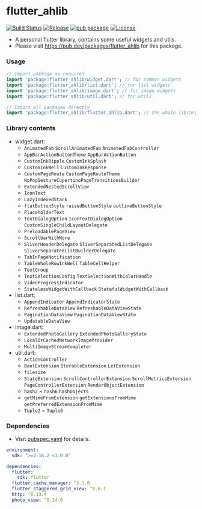 # flutter_ahlib

[![Build Status](https://travis-ci.com/Aoi-hosizora/flutter_ahlib.svg?branch=master)](https://travis-ci.com/Aoi-hosizora/flutter_ahlib)
[![Release](https://img.shields.io/github/v/release/Aoi-hosizora/flutter_ahlib)](https://github.com/Aoi-hosizora/flutter_ahlib/releases)
[![pub package](https://img.shields.io/pub/v/flutter_ahlib.svg)](https://pub.dev/packages/flutter_ahlib)
[![License](https://img.shields.io/badge/license-mit-blue.svg)](./LICENSE)

+ A personal flutter library, contains some useful widgets and utils.
+ Please visit https://pub.dev/packages/flutter_ahlib for this package.

### Usage

```dart
// Import package as required
import 'package:flutter_ahlib/widget.dart'; // for common widgets
import 'package:flutter_ahlib/list.dart'; // for list widgets
import 'package:flutter_ahlib/image.dart'; // for image widgets
import 'package:flutter_ahlib/util.dart'; // for utils

// Import all packages directly
import 'package:flutter_ahlib/flutter_ahlib.dart'; // the whole library
```

### Library contents

+ widget.dart:
    + `AnimatedFab` `ScrollAnimatedFab` `AnimatedFabController`
    + `AppBarActionButtonTheme` `AppBarActionButton`
    + `CustomInkRipple` `CustomInkSplash`
    + `CustomInkWell` `CustomInkResponse`
    + `CustomPageRoute` `CustomPageRouteTheme` `NoPopGestureCupertinoPageTransitionsBuilder`
    + `ExtendedNestedScrollView`
    + `IconText`
    + `LazyIndexedStack`
    + `flatButtonStyle` `raisedButtonStyle` `outlineButtonStyle`
    + `PlaceholderText`
    + `TextDialogOption` `IconTextDialogOption` `CustomSingleChildLayoutDelegate`
    + `PreloadablePageView`
    + `ScrollbarWithMore`
    + `SliverHeaderDelegate` `SliverSeparatedListDelegate` `SliverSeparatedListBuilderDelegate`
    + `TabInPageNotification`
    + `TableWholeRowInkWell` `TableCellHelper`
    + `TextGroup`
    + `TextSelectionConfig` `TextSelectionWithColorHandle`
    + `VideoProgressIndicator`
    + `StatelessWidgetWithCallback` `StatefulWidgetWithCallback`
+ list.dart:
    + `AppendIndicator` `AppendIndicatorState`
    + `RefreshableDataView` `RefreshableDataViewState`
    + `PaginationDataView` `PaginationDataViewState`
    + `UpdatableDataView`
+ image.dart:
    + `ExtendedPhotoGallery` `ExtendedPhotoGalleryState`
    + `LocalOrCachedNetworkImageProvider`
    + `MultiImageStreamCompleter`
+ util.dart:
    + `ActionController`
    + `BoolExtension` `IterableExtension` `LetExtension`
    + `filesize`
    + `StateExtension` `ScrollControllerExtension` `ScrollMetricsExtension` `PageControllerExtension` `RenderObjectExtension`
    + `hash2` ~ `hash6` `hashObjects`
    + `getMimeFromExtension` `getExtensionsFromMime` `getPreferredExtensionFromMime`
    + `Tuple2` ~ `Tuple6`

### Dependencies

+ Visit [pubspec.yaml](./pubspec.yaml) for details.

```yaml
environment:
  sdk: ">=2.16.2 <3.0.0"

dependencies:
  flutter:
    sdk: flutter
  flutter_cache_manager: ^3.3.0
  flutter_staggered_grid_view: ^0.6.1
  http: ^0.13.4
  photo_view: ^0.14.0
```
